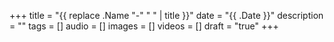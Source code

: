 +++
title = "{{ replace .Name "-" " " | title }}"
date = "{{ .Date }}"
description = ""
tags = []
audio = []
images = []
videos = []
draft = "true"
+++
